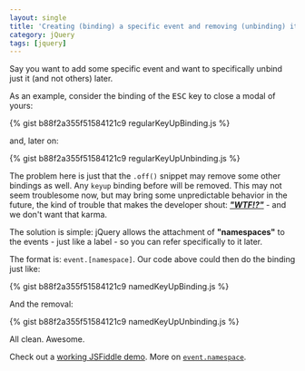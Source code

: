 ```yaml
---
layout: single
title: 'Creating (binding) a specific event and removing (unbinding) it only'
category: jQuery
tags: [jquery]
---
```

Say you want to add some specific event and want to specifically unbind just it (and not others) later.
<!--more-->

As an example, consider the binding of the <kbd>ESC</kbd> key to close a modal of yours:

{% gist b88f2a355f51584121c9 regularKeyUpBinding.js %}

and, later on:

{% gist b88f2a355f51584121c9 regularKeyUpUnbinding.js %}

The problem here is just that the `.off()` snippet may remove some other bindings as well. Any `keyup` binding before will be removed. This may not seem troublesome now, but may bring some unpredictable behavior in the future, the kind of trouble that makes the developer shout: [***"WTF!?"***](https://pbs.twimg.com/media/BxxptxuIUAAgMGr.jpg:large) - and we don't want that karma.

The solution is simple: jQuery allows the attachment of **"namespaces"** to the events - just like a label - so you can refer specifically to it later.

The format is: `event.[namespace]`.
Our code above could then do the binding just like:

{% gist b88f2a355f51584121c9 namedKeyUpBinding.js %}

And the removal:

{% gist b88f2a355f51584121c9 namedKeyUpUnbinding.js %}

All clean. Awesome.

Check out a [working JSFiddle demo](http://jsfiddle.net/acdcjunior/79ms0xp6/).
More on [`event.namespace`](http://api.jquery.com/event.namespace/).
